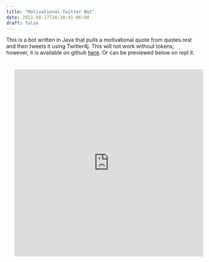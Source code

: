 ```yaml
---
title: "Motivational Twitter Bot"
date: 2021-08-17T20:30:41-06:00
draft: false 
---
```


This is a bot written in Java that pulls a motivational quote from quotes.rest and then tweets it using Twitter4j. This will not work without tokens; however, it is available on github [here](https://github.com/timhradil/Motivational-Twitter-Bot-No-Tokens). Or can be previewed below on repl.it.

<iframe style="padding:22px" frameborder="0" width="100%" height="500px" src="https://replit.com/@TimHradil/Motivational-Twitter-Bot?embed=true"></iframe>
